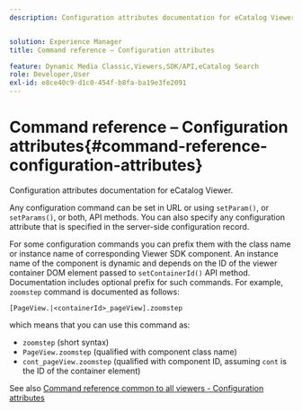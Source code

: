 ```yaml
---
description: Configuration attributes documentation for eCatalog Viewer.


solution: Experience Manager
title: Command reference – Configuration attributes

feature: Dynamic Media Classic,Viewers,SDK/API,eCatalog Search
role: Developer,User
exl-id: e8ce40c9-d1c0-454f-b8fa-ba19e3fe2091
---
```

# Command reference – Configuration attributes{#command-reference-configuration-attributes}

Configuration attributes documentation for eCatalog Viewer.

Any configuration command can be set in URL or using `setParam()`, or `setParams()`, or both, API methods. You can also specify any configuration attribute that is specified in the server-side configuration record.

For some configuration commands you can prefix them with the class name or instance name of corresponding Viewer SDK component. An instance name of the component is dynamic and depends on the ID of the viewer container DOM element passed to `setContainerId()` API method. Documentation includes optional prefix for such commands. For example, `zoomstep` command is documented as follows:

`[PageView.|<containerId>_pageView].zoomstep`

which means that you can use this command as:

* `zoomstep` (short syntax) 
* `PageView.zoomstep` (qualified with component class name) 
* `cont_pageView.zoomstep` (qualified with component ID, assuming `cont` is the ID of the container element)

See also [Command reference common to all viewers - Configuration attributes](../../../r-html5-viewer-20-cmdref-configattrib/r-html5-viewer-20-cmdref-configattrib.md#concept-850e0f2c49b949deb7cfbfd330d329bd)
